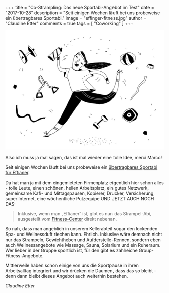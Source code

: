 +++
title = "Co-Strampling: Das neue Sportabi-Angebot im Test"
date = "2017-10-28"
description = "Seit einigen Wochen läuft bei uns probeweise ein übertragbares Sportabi."
image = "effinger-fitness.jpg"
author = "Claudine Etter"
comments = true
tags = [ "Coworking" ]
+++

![Effinger Fitness Abo](effinger-fitness.jpg)

Also ich muss ja mal sagen, das ist mal wieder eine tolle Idee, merci Marco!

Seit einigen Wochen läuft bei uns probeweise ein [übertragbares Sportabi für Effianer](/coworking/#preise).

Da hat man ja mit dem eingemieteten Firmenplatz eigentlich hier schon alles - tolle Leute, einen schönen, hellen Arbeitsplatz, ein gutes Netzwerk, gemeinsame Kafi- und Mittagspausen, Kopierer, Drucker, Versicherung, super Internet, eine wöchentliche Putzequipe UND JETZT AUCH NOCH DAS:

> Inklusive, wenn man „Effianer“ ist, gibt es nun das Strampel-Abi, ausgestellt vom [Fitness-Center](http://www.fitness-plus.ch/) direkt nebenan.

So nah, dass man angeblich in unserem Kellerabteil sogar den lockenden Spa- und Wellnessduft riechen kann. Ehrlich. Inklusive wäre demnach nicht nur das Strampeln, Gewichtheben und Aufderstelle-Rennen, sondern eben auch Wellnessangebote wie Massage, Sauna, Solarium und ein Ruheraum. Wer lieber in der Gruppe sportlich ist, für den gibt es zahlreiche Group-Fitness-Angebote.

Mittlerweile haben schon einige von uns die Sportpause in ihren Arbeitsalltag integriert und wir drücken die Daumen, dass das so bleibt - denn dann bleibt dieses Angebot auch weiterhin bestehen.

*Claudine Etter*
